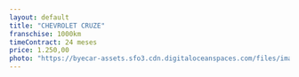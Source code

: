 ```yaml
---
layout: default
title: "CHEVROLET CRUZE"
franschise: 1000km
timeContract: 24 meses
price: 1.250,00
photo: "https://byecar-assets.sfo3.cdn.digitaloceanspaces.com/files/imagens/veiculos/004469-5/1.png"
---
```

